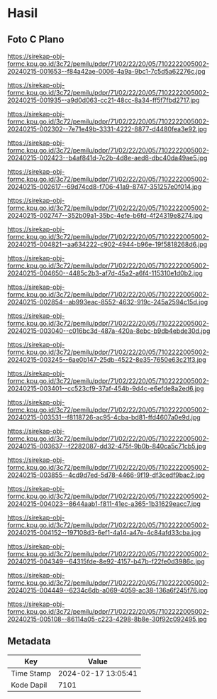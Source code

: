# Hasil

## Foto C Plano

https://sirekap-obj-formc.kpu.go.id/3c72/pemilu/pdpr/71/02/22/20/05/7102222005002-20240215-001653--f84a42ae-0006-4a9a-9bc1-7c5d5a62276c.jpg

https://sirekap-obj-formc.kpu.go.id/3c72/pemilu/pdpr/71/02/22/20/05/7102222005002-20240215-001935--a9d0d063-cc21-48cc-8a34-ff5f7fbd2717.jpg

https://sirekap-obj-formc.kpu.go.id/3c72/pemilu/pdpr/71/02/22/20/05/7102222005002-20240215-002302--7e71e49b-3331-4222-8877-d4480fea3e92.jpg

https://sirekap-obj-formc.kpu.go.id/3c72/pemilu/pdpr/71/02/22/20/05/7102222005002-20240215-002423--b4af841d-7c2b-4d8e-aed8-dbc40da49ae5.jpg

https://sirekap-obj-formc.kpu.go.id/3c72/pemilu/pdpr/71/02/22/20/05/7102222005002-20240215-002617--69d74cd8-f706-41a9-8747-351257e0f014.jpg

https://sirekap-obj-formc.kpu.go.id/3c72/pemilu/pdpr/71/02/22/20/05/7102222005002-20240215-002747--352b09a1-35bc-4efe-b6fd-4f24319e8274.jpg

https://sirekap-obj-formc.kpu.go.id/3c72/pemilu/pdpr/71/02/22/20/05/7102222005002-20240215-004821--aa634222-c902-4944-b96e-19f5818268d6.jpg

https://sirekap-obj-formc.kpu.go.id/3c72/pemilu/pdpr/71/02/22/20/05/7102222005002-20240215-004650--4485c2b3-af7d-45a2-a6f4-115310e1d0b2.jpg

https://sirekap-obj-formc.kpu.go.id/3c72/pemilu/pdpr/71/02/22/20/05/7102222005002-20240215-002854--ab993eac-8552-4632-919c-245a2594c15d.jpg

https://sirekap-obj-formc.kpu.go.id/3c72/pemilu/pdpr/71/02/22/20/05/7102222005002-20240215-003040--c016bc3d-487a-420a-8ebc-b9db4ebde30d.jpg

https://sirekap-obj-formc.kpu.go.id/3c72/pemilu/pdpr/71/02/22/20/05/7102222005002-20240215-003245--6ae0b147-25db-4522-8e35-7650e63c21f3.jpg

https://sirekap-obj-formc.kpu.go.id/3c72/pemilu/pdpr/71/02/22/20/05/7102222005002-20240215-003401--cc523cf9-37af-454b-9d4c-e6efde8a2ed6.jpg

https://sirekap-obj-formc.kpu.go.id/3c72/pemilu/pdpr/71/02/22/20/05/7102222005002-20240215-003531--f8118726-ac95-4cba-bd81-ffd4607a0e9d.jpg

https://sirekap-obj-formc.kpu.go.id/3c72/pemilu/pdpr/71/02/22/20/05/7102222005002-20240215-003637--f2282087-dd32-475f-9b0b-840ca5c71cb5.jpg

https://sirekap-obj-formc.kpu.go.id/3c72/pemilu/pdpr/71/02/22/20/05/7102222005002-20240215-003855--4cd9d7ed-5d78-4466-9f19-df3cedf9bac2.jpg

https://sirekap-obj-formc.kpu.go.id/3c72/pemilu/pdpr/71/02/22/20/05/7102222005002-20240215-004023--8644aab1-f811-41ec-a365-1b31629eacc7.jpg

https://sirekap-obj-formc.kpu.go.id/3c72/pemilu/pdpr/71/02/22/20/05/7102222005002-20240215-004152--197108d3-6ef1-4a14-a47e-4c84afd33cba.jpg

https://sirekap-obj-formc.kpu.go.id/3c72/pemilu/pdpr/71/02/22/20/05/7102222005002-20240215-004349--64315fde-8e92-4157-b47b-f22fe0d3986c.jpg

https://sirekap-obj-formc.kpu.go.id/3c72/pemilu/pdpr/71/02/22/20/05/7102222005002-20240215-004449--6234c6db-a069-4059-ac38-136a6f245f76.jpg

https://sirekap-obj-formc.kpu.go.id/3c72/pemilu/pdpr/71/02/22/20/05/7102222005002-20240215-005108--86114a05-c223-4298-8b8e-30f92c092495.jpg


## Metadata

| Key        | Value               |
| ---------- | ------------------- |
| Time Stamp | 2024-02-17 13:05:41 |
| Kode Dapil | 7101                |



